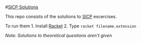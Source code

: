#[SICP Solutions](https://mitpress.mit.edu/sites/default/files/sicp/full-text/book/book.html)

This repo consists of the solutions to [SICP](https://en.wikipedia.org/wiki/Structure_and_Interpretation_of_Computer_Programs) excercises.

To run them
    1. Install [Racket](https://racket-lang.org/)
    2. Type `racket filename.extension`


*Note: Solutions to theoretical questions aren't given*